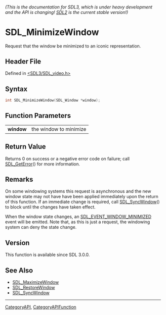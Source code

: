 ###### (This is the documentation for SDL3, which is under heavy development and the API is changing! [SDL2](https://wiki.libsdl.org/SDL2/) is the current stable version!)
# SDL_MinimizeWindow

Request that the window be minimized to an iconic representation.

## Header File

Defined in [<SDL3/SDL_video.h>](https://github.com/libsdl-org/SDL/blob/main/include/SDL3/SDL_video.h)

## Syntax

```c
int SDL_MinimizeWindow(SDL_Window *window);

```

## Function Parameters

|                |                        |
| -------------- | ---------------------- |
| **window**     | the window to minimize |

## Return Value

Returns 0 on success or a negative error code on failure; call
[SDL_GetError](SDL_GetError)() for more information.

## Remarks

On some windowing systems this request is asynchronous and the new window
state may not have have been applied immediately upon the return of this
function. If an immediate change is required, call
[SDL_SyncWindow](SDL_SyncWindow)() to block until the changes have taken
effect.

When the window state changes, an
[SDL_EVENT_WINDOW_MINIMIZED](SDL_EVENT_WINDOW_MINIMIZED) event will be
emitted. Note that, as this is just a request, the windowing system can
deny the state change.

## Version

This function is available since SDL 3.0.0.

## See Also

* [SDL_MaximizeWindow](SDL_MaximizeWindow)
* [SDL_RestoreWindow](SDL_RestoreWindow)
* [SDL_SyncWindow](SDL_SyncWindow)

----
[CategoryAPI](CategoryAPI), [CategoryAPIFunction](CategoryAPIFunction)

